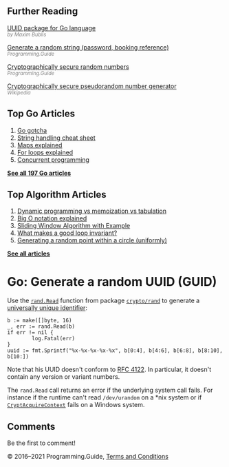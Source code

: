 <span class="underline"></span>

<span class="underline"></span>

## Further Reading

[UUID package for Go language](https://github.com/satori/go.uuid)  
<span style="color: grey; font-style: italic; font-size: smaller">by Maxim Bublis</span>

[Generate a random string (password, booking reference)](generate-random-string-password-booking-reference.html)  
<span style="color: grey; font-style: italic; font-size: smaller">Programming.Guide</span>

[Cryptographically secure random numbers](crypto-rand-int.html)  
<span style="color: grey; font-style: italic; font-size: smaller">Programming.Guide</span>

[Cryptographically secure pseudorandom number generator](https://en.wikipedia.org/wiki/Cryptographically_secure_pseudorandom_number_generator)  
<span style="color: grey; font-style: italic; font-size: smaller">Wikipedia</span>

## Top Go Articles

1.  [Go gotcha](go-gotcha.html)
2.  [String handling cheat sheet](string-functions-reference-cheat-sheet.html)
3.  [Maps explained](maps-explained.html)
4.  [For loops explained](for-loop.html)
5.  [Concurrent programming](go-concurrency-tutorial.html)

[**See all 197 Go articles**](index.html)

<span class="underline"></span>

## Top Algorithm Articles

1.  [Dynamic programming vs memoization vs tabulation](../dynamic-programming-vs-memoization-vs-tabulation.html)
2.  [Big O notation explained](../big-o-notation-explained.html)
3.  [Sliding Window Algorithm with Example](../sliding-window-example.html)
4.  [What makes a good loop invariant?](../what-makes-a-good-loop-invariant.html)
5.  [Generating a random point within a circle (uniformly)](../random-point-within-circle.html)

[**See all articles**](../index.html)

# Go: Generate a random UUID (GUID)

Use the [`rand.Read`](https://golang.org/pkg/crypto/rand/#Read) function from package [`crypto/rand`](https://golang.org/pkg/crypto/rand/) to generate a [universally unique identifier](https://en.wikipedia.org/wiki/Universally_unique_identifier):

    b := make([]byte, 16)
    _, err := rand.Read(b)
    if err != nil {
            log.Fatal(err)
    }
    uuid := fmt.Sprintf("%x-%x-%x-%x-%x", b[0:4], b[4:6], b[6:8], b[8:10], b[10:])

Note that his UUID doesn't conform to [RFC 4122](https://tools.ietf.org/html/rfc4122). In particular, it doesn't contain any version or variant numbers.

The `rand.Read` call returns an error if the underlying system call fails. For instance if the runtime can't read `/dev/urandom` on a \*nix system or if [`CryptAcquireContext`](<https://msdn.microsoft.com/en-us/library/windows/desktop/aa379886(v=vs.85).aspx>) fails on a Windows system.

## Comments

Be the first to comment!

© 2016–2021 Programming.Guide, [Terms and Conditions](../terms-and-conditions.html)
